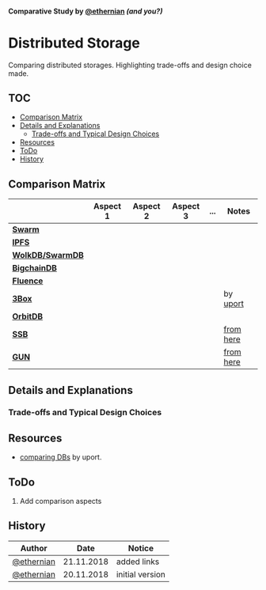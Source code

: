 #### Comparative Study by [@ethernian](https://ethereum-magicians.org/u/ethernian/) *(and you?)*
#  Distributed Storage

Comparing distributed storages.
Highlighting trade-offs and design choice made.  

## TOC
* [Comparison Matrix](#comparison-matrix) 
* [Details and Explanations](#Details-and-Explanations)
   * [Trade-offs and Typical Design Choices](#trade-offs-and-typical-design-choices)
* [Resources](#resources)
* [ToDo](#todo)
* [History](#history)

## Comparison Matrix
|                | Aspect 1 | Aspect 2 | Aspect 3 | ... | Notes |  
|----------------|----------|----------|----------|-----|-------|
|**[Swarm](http://swarm-gateways.net/bzz:/theswarm.eth/)**       |          |          |          |     |       |
|**[IPFS](https://ipfs.io)**        |          |          |          |     |       |
|**[WolkDB/SwarmDB](https://github.com/wolkdb/swarmdb/wiki)**      |          |          |          |     |       |
|**[BigchainDB](https://www.bigchaindb.com)**  |          |          |          |     |       |
|**[Fluence](https://fluence.one)**     |          |          |          |     |       |
| **[3Box](https://github.com/uport-project/3box)**       |          |          |          |     |  by [uport](https://github.com/uport-project)     |
| **[OrbitDB](https://github.com/orbitdb/orbit-db)**    |          |          |          |     |      |
| **[SSB](https://github.com/ssbc/ssb-db)**        |          |          |          |     |  [from here](#3box-research)     |
| **[GUN](https://gun.eco)**        |          |          |          |     |  [from here](#3box-research)    |



## Details and Explanations
### Trade-offs and Typical Design Choices

## Resources
* <a name="3box-research"></a> [comparing DBs](https://github.com/uport-project/3box/issues/351) by uport.

## ToDo
1. Add comparison aspects

## History

| Author     | Date | Notice |
|------------|------|--------|
|[@ethernian](https://ethereum-magicians.org/u/ethernian)| 21.11.2018| added links |     
|[@ethernian](https://ethereum-magicians.org/u/ethernian)| 20.11.2018| initial version |     


